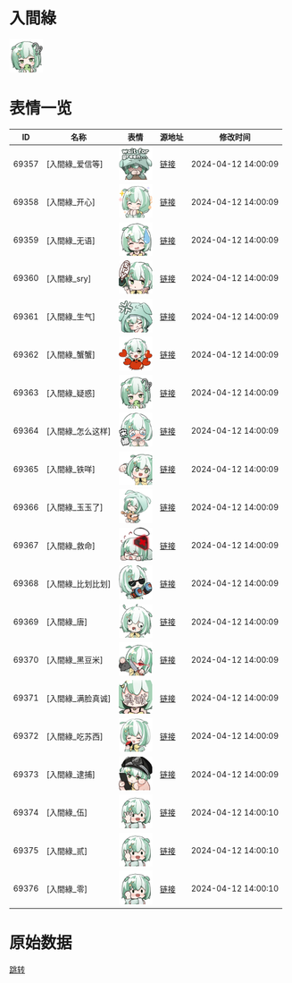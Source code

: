 # 入間綠

<img src="./cover.jpg" height="60" alt="cover" />

# 表情一览

|ID|名称|表情|源地址|修改时间|
|----|----|----|----|----|
|69357|[入間綠_爱信等]|<img src="./pic/069357_%5B入間綠_爱信等%5D.png" height="60" alt="爱信等"/>|[链接](https://i0.hdslb.com/bfs/garb/75c2189ad173172acda294691fc9ac89a6064ae1.png)|2024-04-12 14:00:09|
|69358|[入間綠_开心]|<img src="./pic/069358_%5B入間綠_开心%5D.png" height="60" alt="开心"/>|[链接](https://i0.hdslb.com/bfs/garb/3fa242c392c697050724b04301eca28806a93aa9.png)|2024-04-12 14:00:09|
|69359|[入間綠_无语]|<img src="./pic/069359_%5B入間綠_无语%5D.png" height="60" alt="无语"/>|[链接](https://i0.hdslb.com/bfs/garb/137945bba8029f2770757bde297a8c255d1982dd.png)|2024-04-12 14:00:09|
|69360|[入間綠_sry]|<img src="./pic/069360_%5B入間綠_sry%5D.png" height="60" alt="sry"/>|[链接](https://i0.hdslb.com/bfs/garb/5fa42d79c2afcf250a6b29157a51ecdb14431a91.png)|2024-04-12 14:00:09|
|69361|[入間綠_生气]|<img src="./pic/069361_%5B入間綠_生气%5D.png" height="60" alt="生气"/>|[链接](https://i0.hdslb.com/bfs/garb/7b93190ca638ecc0a96706d2759b04de5296b208.png)|2024-04-12 14:00:09|
|69362|[入間綠_蟹蟹]|<img src="./pic/069362_%5B入間綠_蟹蟹%5D.png" height="60" alt="蟹蟹"/>|[链接](https://i0.hdslb.com/bfs/garb/32f1ead2cb07351431fd24fcfe00677a05c027bc.png)|2024-04-12 14:00:09|
|69363|[入間綠_疑惑]|<img src="./pic/069363_%5B入間綠_疑惑%5D.png" height="60" alt="疑惑"/>|[链接](https://i0.hdslb.com/bfs/garb/cb86c5af42076f63a1ce4915fa73a9a36e4747a0.png)|2024-04-12 14:00:09|
|69364|[入間綠_怎么这样]|<img src="./pic/069364_%5B入間綠_怎么这样%5D.png" height="60" alt="怎么这样"/>|[链接](https://i0.hdslb.com/bfs/garb/8a81a3ec5cc97e713538be0de60dd5b13c7a0b69.png)|2024-04-12 14:00:09|
|69365|[入間綠_铁咩]|<img src="./pic/069365_%5B入間綠_铁咩%5D.png" height="60" alt="铁咩"/>|[链接](https://i0.hdslb.com/bfs/garb/45320e27846adb6250d1ebfa857e88ca8f20b1c8.png)|2024-04-12 14:00:09|
|69366|[入間綠_玉玉了]|<img src="./pic/069366_%5B入間綠_玉玉了%5D.png" height="60" alt="玉玉了"/>|[链接](https://i0.hdslb.com/bfs/garb/a1b212b4d3ec95a9e8021837ac934ddc61e4e642.png)|2024-04-12 14:00:09|
|69367|[入間綠_救命]|<img src="./pic/069367_%5B入間綠_救命%5D.png" height="60" alt="救命"/>|[链接](https://i0.hdslb.com/bfs/garb/0164b6d2b8079688c30f9808336f986dc5e476f6.png)|2024-04-12 14:00:09|
|69368|[入間綠_比划比划]|<img src="./pic/069368_%5B入間綠_比划比划%5D.png" height="60" alt="比划比划"/>|[链接](https://i0.hdslb.com/bfs/garb/af526565c9c549de568755d8f7016b038d9bf45d.png)|2024-04-12 14:00:09|
|69369|[入間綠_唐]|<img src="./pic/069369_%5B入間綠_唐%5D.png" height="60" alt="唐"/>|[链接](https://i0.hdslb.com/bfs/garb/699726d97dada87b77b618d84d049ca96bd16e4b.png)|2024-04-12 14:00:09|
|69370|[入間綠_黑豆米]|<img src="./pic/069370_%5B入間綠_黑豆米%5D.png" height="60" alt="黑豆米"/>|[链接](https://i0.hdslb.com/bfs/garb/f84c692576e2f708c3e5ef701ed253ac761de264.png)|2024-04-12 14:00:09|
|69371|[入間綠_满脸真诚]|<img src="./pic/069371_%5B入間綠_满脸真诚%5D.png" height="60" alt="满脸真诚"/>|[链接](https://i0.hdslb.com/bfs/garb/f5c38297b80617aa9525239b49c1ffddb7c725dd.png)|2024-04-12 14:00:09|
|69372|[入間綠_吃苏西]|<img src="./pic/069372_%5B入間綠_吃苏西%5D.png" height="60" alt="吃苏西"/>|[链接](https://i0.hdslb.com/bfs/garb/765e6c08988be0507161ad1c0b6ec7c7034ec887.png)|2024-04-12 14:00:09|
|69373|[入間綠_逮捕]|<img src="./pic/069373_%5B入間綠_逮捕%5D.png" height="60" alt="逮捕"/>|[链接](https://i0.hdslb.com/bfs/garb/b2d8c6f96e74e1446a2e035e9f480e69f399675c.png)|2024-04-12 14:00:09|
|69374|[入間綠_伍]|<img src="./pic/069374_%5B入間綠_伍%5D.png" height="60" alt="伍"/>|[链接](https://i0.hdslb.com/bfs/garb/edfea99e062ea38ff47083c13dbb35c492a13a37.png)|2024-04-12 14:00:10|
|69375|[入間綠_贰]|<img src="./pic/069375_%5B入間綠_贰%5D.png" height="60" alt="贰"/>|[链接](https://i0.hdslb.com/bfs/garb/2bd1645f636b8633879f6580b7750fed10681931.png)|2024-04-12 14:00:10|
|69376|[入間綠_零]|<img src="./pic/069376_%5B入間綠_零%5D.png" height="60" alt="零"/>|[链接](https://i0.hdslb.com/bfs/garb/74fa3413e8c71406c26e2a8c12037eb2cf52d23d.png)|2024-04-12 14:00:10|

# 原始数据

[跳转](./raw.json)

